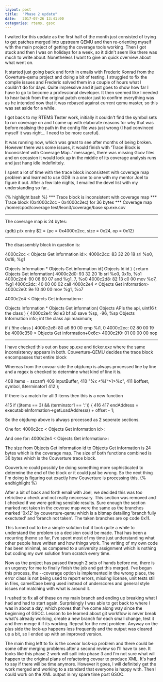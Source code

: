 ```yaml
---                                                                             
layout: post                                                                    
title:  "Phase 2 update"                                    
date:   2017-07-26 13:41:00                                              
categories: rtems, gsoc                                                     
--- 
```

I waited for this update as the first half of the month just consisted of trying
to get patches merged into upstream QEMU and then re-orienting myself with the
main project of getting the coverage tools working. Then I got stuck and then I 
was on holidays for a week, so it didn't seem like there was much to write 
about. Nonetheless I want to give an quick overview about what went on.

It started just going back and forth in emails with Frederic Konrad from the 
Coverture-qemu project and doing a bit of testing. I struggled to fix the
compile issues and Frederic solved them in a couple of hours what I couldn't do
for days. Quite impressive and it just goes to show how far I have to go to 
become a professional developer. It then seemed like I needed to hear back from
the original patch creator just to confirm everything was as he intended now
that it was rebased against current qemu master, so this was set aside for a 
while.

I got back to my RTEMS Tester work, initially it couldn't find the symbol sets
to run coverage on and I came up with elaborate reasons for why that was before
realising the path in the config file was just wrong (I had convinced myself it
was right... I need to be more careful). 

It was running now, which was great to see after months of being broken.
However there was some issues, it would finish with 'Trace Block is Inconsistent
with Coverage Map..' messages, there was missing Gcov files and on occasion it
would lock up in the middle of its coverage analysis runs and just hang idle
indefinitely.

I spent a lot of time with the trace block inconsistent with coverage map
problem and learned to use GDB in a one to one with my mentor Joel to figure it
out. After a few late nights, I emailed the devel list with my understanding so far..

{% highlight bash %}
*** Trace block is inconsistent with coverage map
*** Trace block (0x4000c2cc - 0x4000c2ec) for 36 bytes
*** Coverage map /home/cpod/coverage test/leon3/coverage/base sp.exe.cov

  -----------------------------

The coverage map is 24 bytes:

(gdb) p/x entry
$2 = {pc = 0x4000c2cc, size = 0x24, op = 0x12}

  -----------------------------

The disassembly block in question is:

4000c2cc < Objects Get information id>:
4000c2cc:   83 32 20 18     srl  %o0, 0x18, %g1

Objects Information * Objects Get information id(
  Objects Id  id
)
{
  return  Objects Get information(
4000c2d0:   93 32 20 1b     srl  %o0, 0x1b, %o1
4000c2d4:   90 08 60 07     and  %g1, 7, %o0
4000c2d8:   82 13 c0 00     mov  %o7, %g1
4000c2dc:   40 00 00 02     call  4000c2e4 < Objects Get information>
4000c2e0:   9e 10 40 00     mov  %g1, %o7

4000c2e4 < Objects Get information>:

Objects Information * Objects Get information(
  Objects APIs   the api,
  uint16 t       the class
)
{
4000c2e4:   9d e3 bf a0     save  %sp, -96, %sp
  Objects Information info;
  int the class api maximum;

  if ( !the class )
4000c2e8:   80 a6 60 00     cmp  %i1, 0
4000c2ec:   02 80 00 19     be  4000c350 < Objects Get information+0x6c>
4000c2f0:   01 00 00 00     nop

  ------------------------------------

I have checked this out on base sp.exe and ticker.exe where the same
inconsistency appears in both. Couverture-QEMU decides the trace block
encompasses that entire block

Whereas from the covoar side the objdump is always processed line by
line and a regex is checked to determine what kind of line it is.

408       items = sscanf(
409         inputBuffer,
410         "%x <%[^>]>%c",
411         &offset, symbol, &terminator1
412       );

If there is a match for all 3 items then this is a new function

415       if ((items == 3) && (terminator1 == ':')) {
416
417         endAddress = executableInformation->getLoadAddress() + offset - 1;


So the objdump above is always processed as 2 seperate sections.

One for:
4000c2cc < Objects Get information id>:


And one for:
4000c2e4 < Objects Get information>:

The size from Objects Get information id to Objects Get information is
24 bytes which is the coverage map.
The size of both functions combined is 36 bytes which is the
Couverture trace block.

Couverture could possibly be doing something more sophisticated to
determine the end of the block or it could just be wrong. So the next
thing I'm doing is figuring out exactly how Couverture is processing
this.
{% endhighlight %}

After a bit of back and forth email with Joel, we decided this was too 
retrictive a check and not really neccessary. This section was removed and I
checked if we were getting sensible results. Sure enough the section marked
not taken in the coverae map were the same as the branches marked '0x12' by
couverture-qemu which is a bitmap detailing 'branch fully exectuted' and 'branch
not taken'. The taken branches are op code 0x11.

This turned out to be a simple solution but it took quite a while to understand
the problem so a decision could be made. That has been a recurring theme so far,
I've spent most of my time just understanding what other people have written and
how things work. The writing of my own code has been minimal, as compared to a 
university assignment which is nothing but coding my own solution from scratch 
every time.

Now as the project has passed through 2 sets of hands before me, there is an 
urgency for me to finally finish the job and get this merged. I've begun this
process, the --coverage option is implemented in the wrong place, the error 
class is not being used to report errors, missing license, unit tests still in
files, camelCase being used instead of underscores and general style issues not
matching with what is around it.

I rushed to fix all of these on my main branch and ending up breaking what I had
and had to start again. Surprisingly I was able to get back to where I was in 
about a day, which proves that I've come along way since the beginning of GSOC.
Lesson to be learned about git workflow is never break what's already working, 
create a new branch for each small change, test it and then merge it if its 
working. Repeat for the next problem. Anyway on the plus side the lock-up 
happens less frequently and the output was cleared up a bit, so I ended up with
an improved version.

The main thing left to fix is the covoar lock-up problem and there could be some
other merging problems after a second review so I'll have to see. It looks like
this phase 2 work will spill into phase 3 and I'm not sure what will happen to
the original plans of refactoring covoar to produce XML. It's hard to say if 
there will be time anymore. However it goes, I will definitely get the work 
merged and working to a standard that everyone is happy with. Then I could work
on the XML output in my spare time post GSOC.
